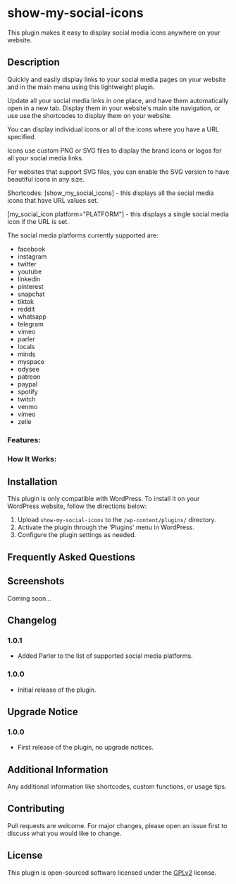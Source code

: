 # show-my-social-icons
This plugin makes it easy to display social media icons anywhere on your website.

## Description 
Quickly and easily display links to your social media pages on your website and in the main menu using this lightweight plugin. 

Update all your social media links in one place, and have them automatically open in a new tab. Display them in your website's main site navigation, or use use the shortcodes to display them on your website. 

You can display individual icons or all of the icons where you have a URL specified.

Icons use custom PNG or SVG files to display the brand icons or logos for all your social media links. 

For websites that support SVG files, you can enable the SVG version to have beautiful icons in any size. 

Shortcodes:
[show_my_social_icons] - this displays all the social media icons that have URL values set.

[my_social_icon platform="PLATFORM"] - this displays a single social media icon if the URL is set.

The social media platforms currently supported are: 
- facebook
- instagram
- twitter
- youtube
- linkedin
- pinterest
- snapchat
- tiktok
- reddit
- whatsapp
- telegram
- vimeo
- parler
- locals
- minds
- myspace
- odysee
- patreon
- paypal
- spotify
- twitch
- venmo
- vimeo
- zelle



### Features: 



### How It Works: 

## Installation
This plugin is only compatible with WordPress. To install it on your WordPress website, follow the directions below:

1. Upload `show-my-social-icons` to the `/wp-content/plugins/` directory.
2. Activate the plugin through the 'Plugins' menu in WordPress.
3. Configure the plugin settings as needed.

## Frequently Asked Questions

## Screenshots
Coming soon...

## Changelog

### 1.0.1
- Added Parler to the list of supported social media platforms.

### 1.0.0
- Initial release of the plugin.

## Upgrade Notice

### 1.0.0
- First release of the plugin, no upgrade notices.

## Additional Information
Any additional information like shortcodes, custom functions, or usage tips.

## Contributing
Pull requests are welcome. For major changes, please open an issue first to discuss what you would like to change.

## License
This plugin is open-sourced software licensed under the [GPLv2](https://www.gnu.org/licenses/gpl-2.0.html) license.